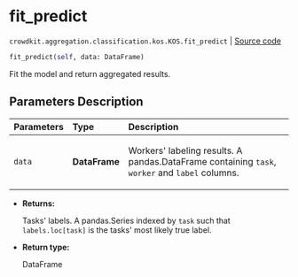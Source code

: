 # fit_predict
`crowdkit.aggregation.classification.kos.KOS.fit_predict` | [Source code](https://github.com/Toloka/crowd-kit/blob/v1.1.0.rc2/crowdkit/aggregation/classification/kos.py#L107)

```python
fit_predict(self, data: DataFrame)
```

Fit the model and return aggregated results.

## Parameters Description

| Parameters | Type | Description |
| :----------| :----| :-----------|
`data`|**DataFrame**|<p>Workers&#x27; labeling results. A pandas.DataFrame containing `task`, `worker` and `label` columns.</p>

* **Returns:**

  Tasks' labels.
A pandas.Series indexed by `task` such that `labels.loc[task]`
is the tasks' most likely true label.

* **Return type:**

  DataFrame
